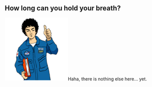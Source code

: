 ## How long can you hold your breath?

<div align="left"><img src="Space-Brothers-2-.png" width="200" height="200" alt="description-of-image" />Haha, there is nothing else here... yet.</div>
